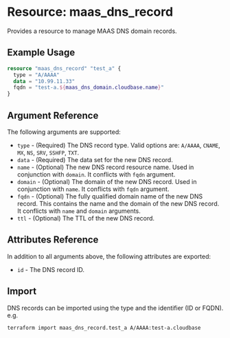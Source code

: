 
# Resource: maas_dns_record

Provides a resource to manage MAAS DNS domain records.

## Example Usage

```terraform
resource "maas_dns_record" "test_a" {
  type = "A/AAAA"
  data = "10.99.11.33"
  fqdn = "test-a.${maas_dns_domain.cloudbase.name}"
}
```

## Argument Reference

The following arguments are supported:

* `type` - (Required) The DNS record type. Valid options are: `A/AAAA`, `CNAME`, `MX`, `NS`, `SRV`, `SSHFP`, `TXT`.
* `data` - (Required) The data set for the new DNS record.
* `name` - (Optional) The new DNS record resource name. Used in conjunction with `domain`. It conflicts with `fqdn` argument.
* `domain` - (Optional) The domain of the new DNS record. Used in conjunction with `name`. It conflicts with `fqdn` argument.
* `fqdn` - (Optional) The fully qualified domain name of the new DNS record. This contains the name and the domain of the new DNS record. It conflicts with `name` and `domain` arguments.
* `ttl` - (Optional) The TTL of the new DNS record.

## Attributes Reference

In addition to all arguments above, the following attributes are exported:

* `id` - The DNS record ID.

## Import

DNS records can be imported using the type and the identifier (ID or FQDN). e.g.

```shell
terraform import maas_dns_record.test_a A/AAAA:test-a.cloudbase
```
